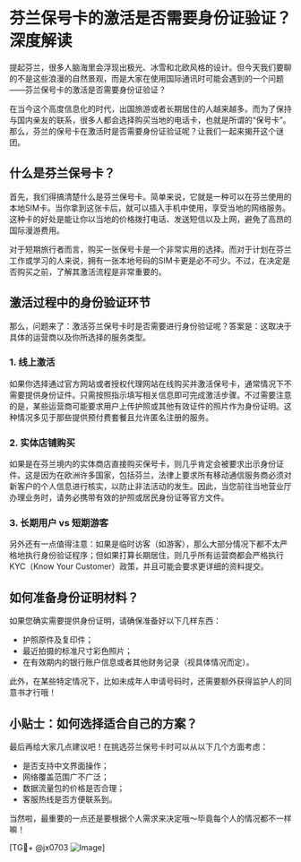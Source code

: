 # 芬兰保号卡的激活是否需要身份证验证？深度解读

提起芬兰，很多人脑海里会浮现出极光、冰雪和北欧风格的设计。但今天我们要聊的不是这些浪漫的自然景观，而是大家在使用国际通讯时可能会遇到的一个问题——芬兰保号卡的激活是否需要身份证验证？

在当今这个高度信息化的时代，出国旅游或者长期居住的人越来越多。而为了保持与国内亲友的联系，很多人都会选择购买当地的电话卡，也就是所谓的“保号卡”。那么，芬兰的保号卡在激活时是否需要身份证验证呢？让我们一起来揭开这个谜团。

## 什么是芬兰保号卡？

首先，我们得搞清楚什么是芬兰保号卡。简单来说，它就是一种可以在芬兰使用的本地SIM卡。当你拿到这张卡后，就可以插入手机中使用，享受当地的网络服务。这种卡的好处是能让你以当地的价格拨打电话、发送短信以及上网，避免了高昂的国际漫游费用。

对于短期旅行者而言，购买一张保号卡是一个非常实用的选择。而对于计划在芬兰工作或学习的人来说，拥有一张本地号码的SIM卡更是必不可少。不过，在决定是否购买之前，了解其激活流程是非常重要的。

## 激活过程中的身份验证环节

那么，问题来了：激活芬兰保号卡时是否需要进行身份验证呢？答案是：这取决于具体的运营商以及你所选择的服务类型。

### 1. 线上激活
如果你选择通过官方网站或者授权代理网站在线购买并激活保号卡，通常情况下不需要提供身份证件。只需按照指示填写相关信息即可完成激活步骤。不过需要注意的是，某些运营商可能要求用户上传护照或其他有效证件的照片作为身份证明。这种情况多见于那些提供预付费套餐且允许匿名注册的服务。

### 2. 实体店铺购买
如果是在芬兰境内的实体商店直接购买保号卡，则几乎肯定会被要求出示身份证件。这是因为在欧洲许多国家，包括芬兰，法律上要求所有移动通信服务商必须对新客户的个人信息进行核实，以防止非法活动的发生。因此，当您前往当地营业厅办理业务时，请务必携带有效的护照或居民身份证等官方文件。

### 3. 长期用户 vs 短期游客
另外还有一点值得注意：如果是临时访客（如游客），那么大部分情况下都不太严格地执行身份验证程序；但如果打算长期居住，则几乎所有运营商都会严格执行KYC（Know Your Customer）政策，并且可能会要求更详细的资料提交。

## 如何准备身份证明材料？
如果您确实需要提供身份证明，请确保准备好以下几样东西：
- 护照原件及复印件；
- 最近拍摄的标准尺寸彩色照片；
- 在有效期内的银行账户信息或者其他财务记录（视具体情况而定）。

此外，在某些特定情况下，比如未成年人申请号码时，还需要额外获得监护人的同意书才行哦！

## 小贴士：如何选择适合自己的方案？
最后再给大家几点建议吧！在挑选芬兰保号卡时可以从以下几个方面考虑：
- 是否支持中文界面操作；
- 网络覆盖范围广不广泛；
- 数据流量包的价格是否合理；
- 客服热线是否方便联系到。

当然啦，最重要的一点还是要根据个人需求来决定哦～毕竟每个人的情况都不一样嘛！

[TG💪+ @jx0703 ![Image](https://github.com/user-attachments/assets/dbca1d08-cadb-493c-b0ec-ad6f7a83f270)]